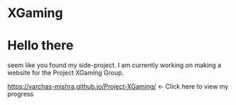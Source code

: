 # XGaming
<h1>Hello there</h1>
seem like you found my side-project. I am currently working on making a website for the Project XGaming Group.

https://varchas-mishra.github.io/Project-XGaming/ <- Click here to view my progress
